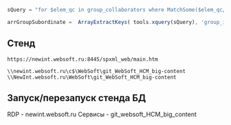 ```js
sQuery = "for $elem_qc in group_collaborators where MatchSome($elem_qc/collaborator_id,(" +ArrayMerge(arrSubordinateIDs, "This", ",")+ ")) return $elem_qc/Fields('group_id')";

arrGroupSubordinate =  ArrayExtractKeys( tools.xquery(sQuery), 'group_id' );
```

## Стенд

```
https://newint.websoft.ru:8445/spxml_web/main.htm

\\newint.websoft.ru\c$\WebSoft\git_WebSoft_HCM_big-content
\\NewInt.websoft.ru\WebSoft\git_WebSoft_HCM_big-content
```

## Запуск/перезапуск стенда БД

RDP - newint.websoft.ru
Сервисы - git_websoft_HCM_big_content



